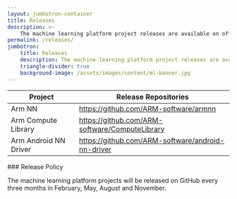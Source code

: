 ```yaml
---
layout: jumbotron-container
title: Releases
description: >-
    The machine learning platform project releases are available on official GitHub repositories.
permalink: /releases/
jumbotron:
    title: Releases
    description: The machine learning platform project releases are available on official GitHub repositories
    triangle-divider: true
    background-image: /assets/images/content/ml-banner.jpg
---
```

<div class="col-xs-12 col-sm-8 col-sm-offset-2">
    <div class="double-scroll">
        <table class="table">
            <thead>
                <th>Project</th>
                <th>Release Repositories</th>
            </thead>
            <tbody>
                <tr>
                    <td>Arm NN</td>
                    <td>
                       <a href="https://github.com/ARM-software/armnn">https://github.com/ARM-software/armnn</a>
                    </td>
                </tr>
                <tr>
                    <td>Arm Compute Library</td>
                    <td>
                        <a href="https://github.com/ARM-software/ComputeLibrary">https://github.com/ARM-software/ComputeLibrary</a>
                    </td>
                </tr>
                <tr>
                    <td>Arm Android NN Driver</td>
                    <td>
                        <a href="https://github.com/ARM-software/android-nn-driver">https://github.com/ARM-software/android-nn-driver</a>
                    </td>
                </tr>
            </tbody>
        </table>
    </div>
</div> 
<div class="col-xs-12 text-center" markdown="1">
### Release Policy

The machine learning platform projects will be released on GitHub every three months in February, May, August and November.
</div>
